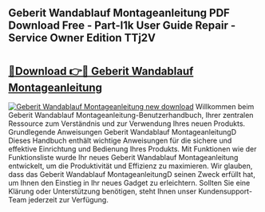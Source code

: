 ## Geberit Wandablauf Montageanleitung PDF Download Free - Part-l1k User Guide Repair - Service Owner Edition TTj2V

# <h2><a href="http://df8avj.blite.top/?on=Geberit+Wandablauf+Montageanleitung">🔗Download 👉🔴 Geberit Wandablauf Montageanleitung</a></h2>

[![Geberit Wandablauf Montageanleitung new download](https://i.imgur.com/lujVjoI.png)](http://df8avj.blite.top/?on=Geberit+Wandablauf+Montageanleitung)
Willkommen beim Geberit Wandablauf Montageanleitung-Benutzerhandbuch, Ihrer zentralen Ressource zum Verständnis und zur Verwendung Ihres neuen Produkts. Grundlegende Anweisungen Geberit Wandablauf MontageanleitungD Dieses Handbuch enthält wichtige Anweisungen für die sichere und effektive Einrichtung und Bedienung Ihres Produkts. Mit Funktionen wie der Funktionsliste wurde Ihr neues Geberit Wandablauf Montageanleitung entwickelt, um die Produktivität und Effizienz zu maximieren. Wir glauben, dass das Geberit Wandablauf MontageanleitungD seinen Zweck erfüllt hat, um Ihnen den Einstieg in Ihr neues Gadget zu erleichtern. Sollten Sie eine Klärung oder Unterstützung benötigen, steht Ihnen unser Kundensupport-Team jederzeit zur Verfügung.
